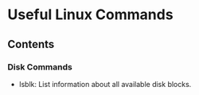# Useful Linux Commands

## Contents

### Disk Commands

* lsblk: List information about all available disk blocks.
